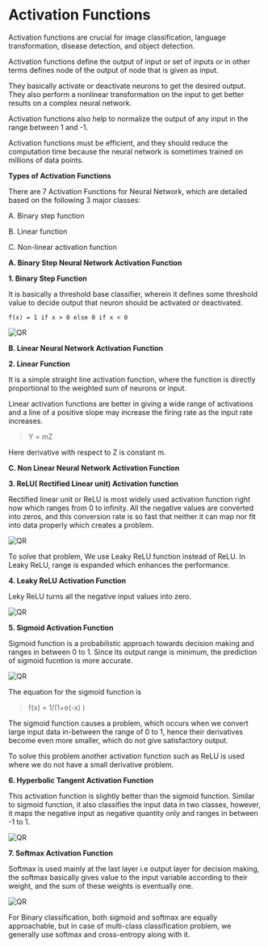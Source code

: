 # Activation Functions

Activation functions are crucial for image classification, language transformation, disease detection, and object detection.

Activation functions define the output of input or set of inputs or in other terms defines node of the output of node that is given as input.

They basically activate or deactivate neurons to get the desired output. They also perform a nonlinear transformation on the input to get better results on a complex neural network.

Activation functions also help to normalize the output of any input in the range between 1 and -1. 

Activation functions must be efficient, and they should reduce the computation time because the neural network is sometimes trained on millions of data points.

**Types of Activation Functions**

There are 7 Activation Functions for Neural Network, which are detailed based on the following 3 major classes:

A. Binary step function

B. Linear function

C. Non-linear activation function

**A. Binary Step Neural Network Activation Function**

**1. Binary Step Function**

It is basically a threshold base classifier, wherein it defines some threshold value to decide output that neuron should be activated or deactivated.
```
f(x) = 1 if x > 0 else 0 if x < 0
```
![QR](1.png)

**B. Linear Neural Network Activation Function**
 
**2. Linear Function**

It is a simple straight line activation function, where the function is directly proportional to the weighted sum of neurons or input.

Linear activation functions are better in giving a wide range of activations and a line of a positive slope may increase the firing rate as the input rate increases.

> Y = mZ

Here derivative with respect to Z is constant m.

**C. Non Linear Neural Network Activation Function**
 
**3. ReLU( Rectified Linear unit) Activation function**
 
Rectified linear unit or ReLU is most widely used activation function right now which ranges from 0 to infinity. All the negative values are converted into zeros, and this conversion rate is so fast that neither it can map nor fit into data properly which creates a problem.

![QR](2.png)

To solve that problem, We use Leaky ReLU function instead of ReLU. In Leaky ReLU, range is expanded which enhances the performance.

**4. Leaky ReLU Activation Function**

Leky ReLU turns all the negative input values into zero.

![QR](3.png)

**5. Sigmoid Activation Function**

Sigmoid function is a probabilistic approach towards decision making and ranges in between 0 to 1. Since its output range is minimum, the prediction of sigmoid fucntion is more accurate.

![QR](4.png)

The equation for the sigmoid function is 

> f(x) = 1/(1+e(-x) )

The sigmoid function causes a problem, which occurs when we convert large input data in-between the range of 0 to 1, hence their derivatives become even more smaller, which do not give satisfactory output. 

To solve this problem another activation function such as ReLU is used where we do not have a small derivative problem.


**6. Hyperbolic Tangent Activation Function**

This activation function is slightly better than the sigmoid function. Similar to sigmoid function, it also classifies the input data in two classes, however, it maps the negative input as negative quantity only and ranges in between -1 to 1.

![QR](5.png)

**7. Softmax Activation Function**

Softmax is used mainly at the last layer i.e output layer for decision making, the softmax basically gives value to the input variable according to their weight, and the sum of these weights is eventually one.

![QR](6.png)

For Binary classification, both sigmoid and softmax are equally approachable, but in case of multi-class classification problem, we generally use softmax and cross-entropy along with it.